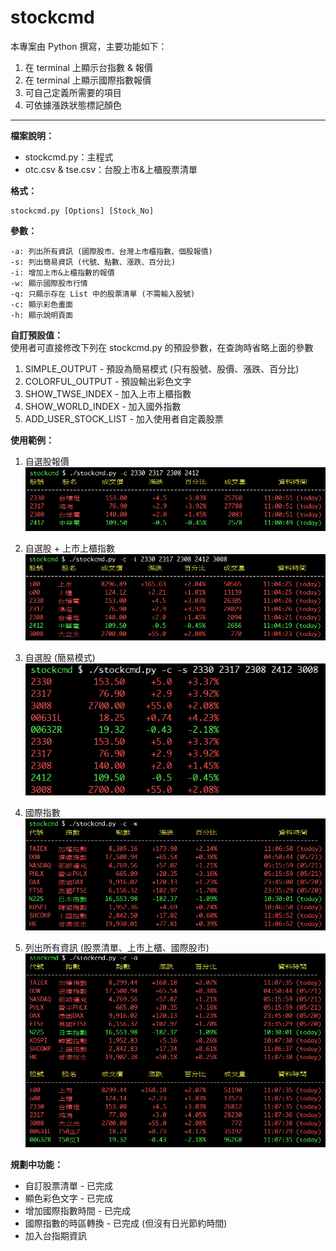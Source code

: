 stockcmd
===================

本專案由 Python 撰寫，主要功能如下：  
1. 在 terminal 上顯示台指數 & 報價  
2. 在 terminal 上顯示國際指數報價  
3. 可自己定義所需要的項目  
4. 可依據漲跌狀態標記顏色  

---------
**檔案說明：**  
 - stockcmd.py：主程式  
 - otc.csv & tse.csv：台股上市&上櫃股票清單  
 
**格式：**  

    stockcmd.py [Options] [Stock_No]

**參數：**  

    -a: 列出所有資訊 (國際股市、台灣上市櫃指數、個股報價)
    -s: 列出簡易資訊 (代號、點數、漲跌、百分比)
    -i: 增加上市&上櫃指數的報價
    -w: 顯示國際股市行情
    -q: 只顯示存在 List 中的股票清單 (不需輸入股號)
    -c: 顯示彩色畫面
    -h: 顯示說明頁面

**自訂預設值：**  
使用者可直接修改下列在 stockcmd.py 的預設參數，在查詢時省略上面的參數  
1. SIMPLE_OUTPUT - 預設為簡易模式 (只有股號、股價、漲跌、百分比)  
2. COLORFUL_OUTPUT - 預設輸出彩色文字  
3. SHOW_TWSE_INDEX - 加入上市上櫃指數  
4. SHOW_WORLD_INDEX - 加入國外指數  
5. ADD_USER_STOCK_LIST - 加入使用者自定義股票  
  
**使用範例：**  

1. 自選股報價  
![Alt text](/screenshot/1.png "Snapshot")  

2. 自選股 + 上市上櫃指數  
![Alt text](/screenshot/2.png "Snapshot")  

3. 自選股 (簡易模式)  
![Alt text](/screenshot/3.png "Snapshot")  

4. 國際指數  
![Alt text](/screenshot/4.png "Snapshot")  

5. 列出所有資訊 (股票清單、上市上櫃、國際股市)  
![Alt text](/screenshot/5.png "Snapshot")  

**規劃中功能：**  
- 自訂股票清單 - 已完成  
- 顯色彩色文字 - 已完成  
- 增加國際指數時間 - 已完成  
- 國際指數的時區轉換 - 已完成 (但沒有日光節約時間)  
- 加入台指期資訊
